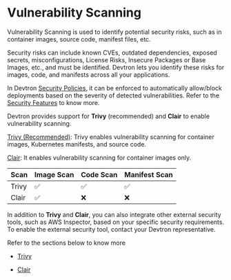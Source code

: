 # Vulnerability Scanning

Vulnerability Scanning is used to identify potential security risks, such as in container images, source code, manifest files, etc. 

Security risks can include known CVEs, outdated dependencies, exposed secrets, misconfigurations, License Risks, Insecure Packages or Base Images, etc., and must be identified. Devtron lets you identify these risks for images, code, and manifests across all your applications. 

In Devtron [Security Policies](../../security-features/security-policies.md), it can be enforced to automatically allow/block deployments based on the severity of detected vulnerabilities. Refer to the [Security Features](../../security-features.md) to know more.

Devtron provides support for **Trivy** (recommended) and **Clair** to enable vulnerability scanning.

 [Trivy (Recommended)](./trivy.md): Trivy enables vulnerability scanning for container images, Kubernetes manifests, and source code.

 [Clair](./clair.md): It enables vulnerability scanning for container images only.

 |Scan| Image Scan |Code Scan | Manifest Scan|
 |:---|:---|:---|:---|
 |Trivy | ✅|✅|✅|
 |Clair |✅|❌|❌|
 

 In addition to **Trivy** and **Clair**, you can also integrate other external security tools, such as AWS Inspector, based on your specific security requirements. To enable the external security tool, contact your Devtron representative.

Refer to the sections below to know more

 * [Trivy](./trivy.md)

 * [Clair](./clair.md)

